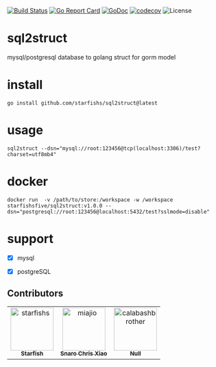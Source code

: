 [![Build Status](https://travis-ci.org/starfishs/sql2struct.svg?branch=main)](https://travis-ci.org/starfishs/sql2struct)
[![Go Report Card](https://goreportcard.com/badge/github.com/starfishs/sql2struct)](https://goreportcard.com/report/github.com/starfishs/sql2struct)
[![GoDoc](https://godoc.org/github.com/starfishs/sql2struct?status.svg)](https://godoc.org/github.com/starfishs/sql2struct)
[![codecov](https://codecov.io/gh/starfishs/sql2struct/branch/main/graph/badge.svg)](https://codecov.io/gh/starfishs/sql2struct)
![License](https://img.shields.io/badge/license-GPL-blue.svg)
# sql2struct
mysql/postgresql database to golang struct for gorm model

# install
```shell
go install github.com/starfishs/sql2struct@latest
```



# usage
```shell
sql2struct --dsn="mysql://root:123456@tcp(localhost:3306)/test?charset=utf8mb4"
```
# docker
```shell
docker run  -v /path/to/store:/workspace -w /workspace  starfishsfive/sql2struct:v1.0.0 --dsn="postgresql://root:123456@localhost:5432/test?sslmode=disable"
```

#  support
- [x] mysql
- [x] postgreSQL


## Contributors

<!-- readme: contributors -start -->
<table>
<tr>
    <td align="center">
        <a href="https://github.com/starfishs">
            <img src="https://avatars.githubusercontent.com/u/15102743?v=4" width="100;" alt="starfishs"/>
            <br />
            <sub><b>Starfish</b></sub>
        </a>
    </td>
    <td align="center">
        <a href="https://github.com/miajio">
            <img src="https://avatars.githubusercontent.com/u/22339709?v=4" width="100;" alt="miajio"/>
            <br />
            <sub><b>Snaro Chris Xiao</b></sub>
        </a>
    </td>
    <td align="center">
        <a href="https://github.com/calabashbrother">
            <img src="https://avatars.githubusercontent.com/u/29141309?v=4" width="100;" alt="calabashbrother"/>
            <br />
            <sub><b>Null</b></sub>
        </a>
    </td></tr>
</table>
<!-- readme: contributors -end -->
